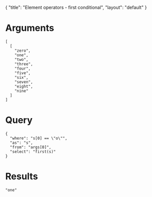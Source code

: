 {
	"title": "Element operators - first conditional",
	"layout": "default"
}
# Arguments
	[
	  [
	    "zero", 
	    "one", 
	    "two", 
	    "three", 
	    "four", 
	    "five", 
	    "six", 
	    "seven", 
	    "eight", 
	    "nine"
	  ]
	]
# Query
	{
	  "where": "s[0] == \"o\"", 
	  "as": "s", 
	  "from": "args[0]", 
	  "select": "first(s)"
	}
# Results
	"one"
